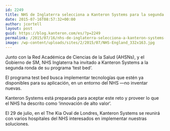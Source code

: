 ```yaml
---
id: 2249
title: NHS de Inglaterra selecciona a Kanteron Systems para la segunda ronda de prueba de innovación combinada
date: 2015-07-16T08:57:32+00:00
author: jcortell
layout: post
guid: https://blog.kanteron.com/es/?p=2249
permalink: /2015/07/16/nhs-de-inglaterra-selecciona-a-kanteron-systems-para-la-segunda-ronda-de-prueba-de-innovacion-combinada/
image: /wp-content/uploads/sites/2/2015/07/NHS-England_332x163.jpg
---
```

Junto con la Red Académica de Ciencias de la Salud (AHSNs), y el Gobierno de SM, NHS Inglaterra ha invitado a Kanteron Systems a la segunda ronda de su programa ‘test bed‘.

El programa test bed busca implementar tecnologías que estén ya disponibles para su aplicación, en un entorno del NHS —no inventar nuevas.

Kanteron Systems está preparada para aceptar este reto y proveer lo que el NHS ha descrito como ‘innovación de alto valor‘.

El 29 de julio, en el The Kia Oval de Londres, Kanteron Systems se reunirá con varios hospitales del NHS interesados en implementar nuestras soluciones.